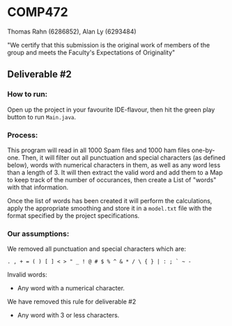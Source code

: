 # COMP472

Thomas Rahn (6286852), Alan Ly (6293484)

"We certify that this submission is the original work of members of the group and meets the
Faculty's Expectations of Originality"

## Deliverable #2

### How to run:
Open up the project in your favourite IDE-flavour, then hit the green play button to run `Main.java`.

### Process:

This program will read in all 1000 Spam files and 1000 ham files one-by-one. Then, it will filter out all punctuation and special characters (as defined below), words with numerical characters in them, as well as any word less than a length of 3. It will then extract the valid word and add them to a Map to keep track of the number of occurances, then create a List of "words" with that information.

Once the list of words has been created it will perform the calculations, apply the appropriate smoothing and store it in a `model.txt` file with the format specified by the project specifications.

### Our assumptions:

We removed all punctuation and special characters which are:

    . , + = ( ) [ ] < > " _ ! @ # $ % ^ & * / \ { } | : ; ` ~ -
		
Invalid words:

- Any word with a numerical character.

We have removed this rule for deliverable #2

- Any word with 3 or less characters.

